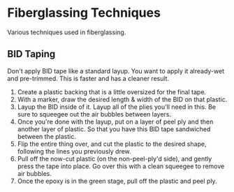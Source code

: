 # Fiberglassing Techniques

Various techniques used in fiberglassing.

## BID Taping

Don't apply BID tape like a standard layup. You want to apply it already-wet and pre-trimmed. This is faster and has a cleaner result.

1. Create a plastic backing that is a little oversized for the final tape.
2. With a marker, draw the desired length & width of the BID on that plastic.
3. Layup the BID inside of it. Layup all of the plies you'll need in this. Be sure to squeegee out the air bubbles between layers.
4. Once you're done with the layup, put on a layer of peel ply and then another layer of plastic. So that you have this BID tape sandwiched between the plastic.
5. Flip the entire thing over, and cut the plastic to the desired shape, following the lines you previously drew.
6. Pull off the now-cut plastic (on the non-peel-ply'd side), and gently press the tape into place. Go over this with a clean squeegee to remove air bubbles.
7. Once the epoxy is in the green stage, pull off the plastic and peel ply.
